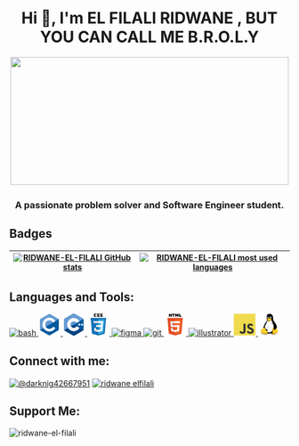 <h1 align="center">Hi 🎃, I'm EL FILALI RIDWANE , BUT YOU CAN CALL ME B.R.O.L.Y</h1>
<p align="center"> <img src="https://external-content.duckduckgo.com/iu/?u=https%3A%2F%2Fwww.codecorners.com%2Fwp-content%2Fuploads%2F2018%2F05%2Fsenior-front-end-developer-openings-1.gif&f=1&nofb=1&ipt=189b009f82b2791d45519a08d5432d27e81488035661d2d50ec89db2cb57c132&ipo=images" width="500" height="230"/> </p>


<h3 align="center">A passionate problem solver and Software Engineer student.</h3>

<h2 > Badges </h2>
<!-- <p align="center">
<a href="https://github.com/oakoudad/badge42"><img src="https://badge.mediaplus.ma/colorfulwaves/cel-oiri" alt="cel-oiri's 42 stats" /></a>
</p> -->

| [![RIDWANE-EL-FILALI GitHub stats](https://github-readme-stats.vercel.app/api?username=RIDWANE-EL-FILALI&count_private=true&show_icons=true&hide=issues&hide_border=true&theme=midnight-purple)](https://github.com/RIDWANE-EL-FILALI?tab=repositories) | [![RIDWANE-EL-FILALI most used languages](https://github-readme-stats.vercel.app/api/top-langs/?username=RIDWANE-EL-FILALI&layout=compact&hide_border=true&theme=midnight-purple)](https://github.com/RIDWANE-EL-FILALI?tab=repositories) |
|:-:|:-:|


<h2 align="left">Languages and Tools:</h2>
<p align="left"> <a href="https://www.gnu.org/software/bash/" target="_blank" rel="noreferrer"> <img src="https://www.vectorlogo.zone/logos/gnu_bash/gnu_bash-icon.svg" alt="bash" width="40" height="40"/> </a> <a href="https://www.cprogramming.com/" target="_blank" rel="noreferrer"> <img src="https://raw.githubusercontent.com/devicons/devicon/master/icons/c/c-original.svg" alt="c" width="40" height="40"/> </a> <a href="https://www.w3schools.com/cpp/" target="_blank" rel="noreferrer"> <img src="https://raw.githubusercontent.com/devicons/devicon/master/icons/cplusplus/cplusplus-original.svg" alt="cplusplus" width="40" height="40"/> </a> <a href="https://www.w3schools.com/css/" target="_blank" rel="noreferrer"> <img src="https://raw.githubusercontent.com/devicons/devicon/master/icons/css3/css3-original-wordmark.svg" alt="css3" width="40" height="40"/> </a> <a href="https://www.figma.com/" target="_blank" rel="noreferrer"> <img src="https://www.vectorlogo.zone/logos/figma/figma-icon.svg" alt="figma" width="40" height="40"/> </a> <a href="https://git-scm.com/" target="_blank" rel="noreferrer"> <img src="https://www.vectorlogo.zone/logos/git-scm/git-scm-icon.svg" alt="git" width="40" height="40"/> </a> <a href="https://www.w3.org/html/" target="_blank" rel="noreferrer"> <img src="https://raw.githubusercontent.com/devicons/devicon/master/icons/html5/html5-original-wordmark.svg" alt="html5" width="40" height="40"/> </a> <a href="https://www.adobe.com/in/products/illustrator.html" target="_blank" rel="noreferrer"> <img src="https://www.vectorlogo.zone/logos/adobe_illustrator/adobe_illustrator-icon.svg" alt="illustrator" width="40" height="40"/> </a> <a href="https://developer.mozilla.org/en-US/docs/Web/JavaScript" target="_blank" rel="noreferrer"> <img src="https://raw.githubusercontent.com/devicons/devicon/master/icons/javascript/javascript-original.svg" alt="javascript" width="40" height="40"/> </a> <a href="https://www.linux.org/" target="_blank" rel="noreferrer"> <img src="https://raw.githubusercontent.com/devicons/devicon/master/icons/linux/linux-original.svg" alt="linux" width="40" height="40"/> </a> </p>

<h2 align="left">Connect with me:</h2>
<p align="left">
<a href="https://twitter.com/@darknig42667951" target="blank"><img align="center" src="https://raw.githubusercontent.com/rahuldkjain/github-profile-readme-generator/master/src/images/icons/Social/twitter.svg" alt="@darknig42667951" height="30" width="40" /></a>
<a href="https://linkedin.com/in/ridwane elfilali" target="blank"><img align="center" src="https://raw.githubusercontent.com/rahuldkjain/github-profile-readme-generator/master/src/images/icons/Social/linked-in-alt.svg" alt="ridwane elfilali" height="30" width="40" /></a>
</p>

<h2 align="left">Support Me:</h2>
<p><a href="https://www.buymeacoffee.com/B.R.O.L.Y"> <img align="left" src="https://cdn.buymeacoffee.com/buttons/v2/default-yellow.png" height="50" width="210" alt="ridwane-el-filali" /></a></p><br><br>



